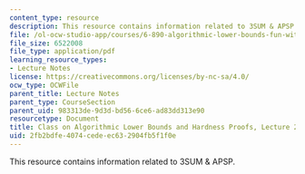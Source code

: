 ```yaml
---
content_type: resource
description: This resource contains information related to 3SUM & APSP.
file: /ol-ocw-studio-app/courses/6-890-algorithmic-lower-bounds-fun-with-hardness-proofs-fall-2014/2fb2bdfe4074cedeec632904fb5f1f0e_MIT6_890F14_L21.pdf
file_size: 6522008
file_type: application/pdf
learning_resource_types:
- Lecture Notes
license: https://creativecommons.org/licenses/by-nc-sa/4.0/
ocw_type: OCWFile
parent_title: Lecture Notes
parent_type: CourseSection
parent_uid: 983313de-9d3d-bd56-6ce6-ad83dd313e90
resourcetype: Document
title: Class on Algorithmic Lower Bounds and Hardness Proofs, Lecture 21 Notes
uid: 2fb2bdfe-4074-cede-ec63-2904fb5f1f0e
---
```

This resource contains information related to 3SUM & APSP.